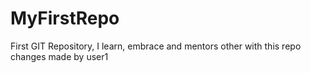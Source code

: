 MyFirstRepo
===========

First GIT Repository, I learn, embrace and mentors other with this repo
changes made by user1
